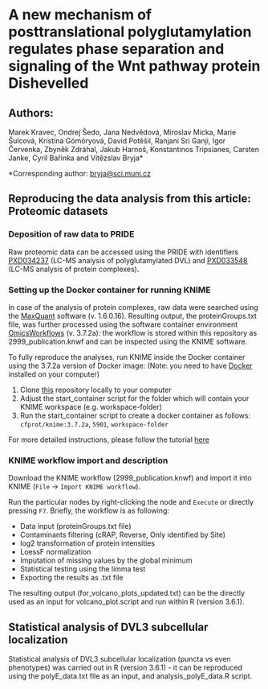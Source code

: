 # A new mechanism of posttranslational polyglutamylation regulates phase separation and signaling of the Wnt pathway protein Dishevelled

## Authors: 
Marek Kravec, Ondrej Šedo, Jana Nedvědová, Miroslav Micka, Marie Šulcová, Kristína Gömöryová, David Potěšil, Ranjani Sri Ganji, Igor Červenka, Zbyněk Zdráhal, Jakub Harnoš, Konstantinos Tripsianes, Carsten Janke, Cyril Bařinka and Vítězslav Bryja*

*Corresponding author: bryja@sci.muni.cz

## Reproducing the data analysis from this article: **Proteomic datasets**

### Deposition of raw data to PRIDE

Raw proteomic data can be accessed using the PRIDE with identifiers [PXD034237](https://www.ebi.ac.uk/pride/archive?keyword=PXD034237) (LC-MS analysis of polyglutamylated DVL) and [PXD033548](https://www.ebi.ac.uk/pride/archive?keyword=PXD033548) (LC-MS analysis of protein complexes). 

### Setting up the Docker container for running KNIME
In case of the analysis of protein complexes, raw data were searched using the [MaxQuant](https://www.maxquant.org/) software (v. 1.6.0.16). Resulting output, the proteinGroups.txt file, was further processed using the software container environment [OmicsWorkflows](https://github.com/OmicsWorkflows) (v. 3.7.2a): the workflow is stored within this repository as 2999_publication.knwf and can be inspected using the KNIME software.

To fully reproduce the analyses, run KNIME inside the Docker container using the 3.7.2a version of Docker image:
(Note: you need to have [Docker](https://docs.docker.com/get-docker/) installed on your computer)

1) Clone [this](https://github.com/OmicsWorkflows/KNIME_docker_vnc) repository locally to your computer
2) Adjust the start_container script for the folder which will contain your KNIME workspace (e.g. workspace-folder)
3) Run the start_container script to create a docker container as follows:
`cfprot/knime:3.7.2a`, `5901`, `workspace-folder`

For more detailed instructions, please follow the tutorial [here](https://github.com/OmicsWorkflows/KNIME_docker_vnc)

### KNIME workflow import and description

Download the KNIME workflow (2999_publication.knwf) and import it into KNIME (`File` -> `Import KNIME workflow`). 

Run the particular nodes by right-clicking the node and `Execute` or directly pressing `F7`. 
Briefly, the workflow is as following:

* Data input (proteinGroups.txt file)
* Contaminants filtering (cRAP, Reverse, Only identified by Site)
* log2 transformation of protein intensities
* LoessF normalization
* Imputation of missing values by the global minimum
* Statistical testing using the limma test
* Exporting the results as .txt file 

The resulting output (for_volcano_plots_updated.txt) can be the directly used as an input for volcano_plot.script and run within R (version 3.6.1). 


## Statistical analysis of DVL3 subcellular localization

Statistical analysis of DVL3 subcellular localization (puncta vs even phenotypes) was carried out in R (version 3.6.1) - it can be reproduced using the polyE_data.txt file as an input, and analysis_polyE_data.R script.
